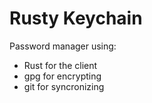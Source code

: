 # Rusty Keychain

Password manager using:

- Rust for the client
- gpg for encrypting
- git for syncronizing

